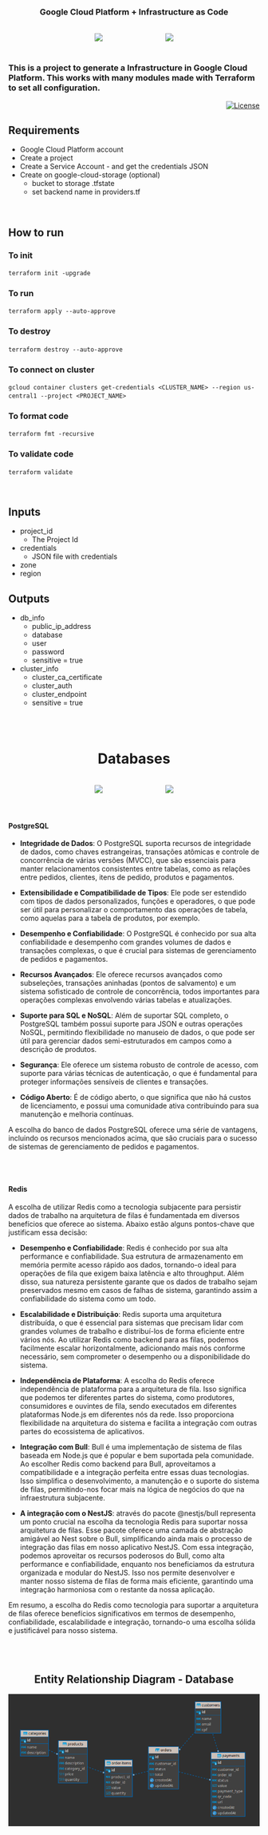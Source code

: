 <br><br>

<div align="center">

<h3>
    Google Cloud Platform + Infrastructure as Code
</h3>


<br>

<span>
<img width="150" src="https://user-images.githubusercontent.com/25181517/183911547-990692bc-8411-4878-99a0-43506cdb69cf.png" />
</span>
&nbsp&nbsp&nbsp&nbsp&nbsp&nbsp&nbsp&nbsp&nbsp&nbsp&nbsp&nbsp&nbsp&nbsp&nbsp&nbsp&nbsp&nbsp&nbsp&nbsp&nbsp&nbsp&nbsp&nbsp&nbsp&nbsp&nbsp&nbsp&nbsp&nbsp
<span>
<img width="150" src="https://user-images.githubusercontent.com/25181517/183345121-36788a6e-5462-424a-be67-af1ebeda79a2.png" />
</span>
</div>

</div>


<br>

### This is a project to generate a Infrastructure in Google Cloud Platform. This works with many modules made with Terraform to set all configuration.
<p align="right">
  <a href="#-license">
    <img alt="License" src="https://img.shields.io/static/v1?label=license&message=MIT&color=ed2945&labelColor=000000">
  </a>
</p>

## Requirements

- Google Cloud Platform account
- Create a project
- Create a Service Account - and get the credentials JSON
- Create on google-cloud-storage (optional)
  - bucket to storage .tfstate
  - set backend name in providers.tf
 
<br>

## How to run

### To init

`terraform init -upgrade`

### To run 

`terraform apply --auto-approve`

### To destroy

`terraform destroy --auto-approve`

### To connect on cluster

`gcloud container clusters get-credentials <CLUSTER_NAME> --region us-central1 --project <PROJECT_NAME>`

### To format code

`terraform fmt -recursive`

### To validate code

`terraform validate`

<br>

## Inputs

  - project_id
    - The Project Id
  - credentials
    - JSON file with credentials
  - zone
  - region

## Outputs

  - db_info
    - public_ip_address
    - database
    - user
    - password
    - sensitive = true
  - cluster_info
    - cluster_ca_certificate
    - cluster_auth
    - cluster_endpoint
    - sensitive = true

<br><br>


<div align="center">
<h1>Databases</h1>

<br>
<span>
<img width="150" src="https://cdn.jsdelivr.net/gh/devicons/devicon/icons/postgresql/postgresql-original.svg" />
</span>
&nbsp&nbsp&nbsp&nbsp&nbsp&nbsp&nbsp&nbsp&nbsp&nbsp&nbsp&nbsp&nbsp&nbsp&nbsp&nbsp&nbsp&nbsp&nbsp&nbsp&nbsp&nbsp&nbsp&nbsp&nbsp&nbsp&nbsp&nbsp&nbsp&nbsp
<span>
<img width="150" src="https://user-images.githubusercontent.com/25181517/182884894-d3fa6ee0-f2b4-4960-9961-64740f533f2a.png" />
</span>
</div>


<br>
<br>



#### PostgreSQL

- **Integridade de Dados**: O PostgreSQL suporta recursos de integridade de dados, como chaves estrangeiras, transações atômicas e controle de concorrência de várias versões (MVCC), que são essenciais para manter relacionamentos consistentes entre tabelas, como as relações entre pedidos, clientes, itens de pedido, produtos e pagamentos.

- **Extensibilidade e Compatibilidade de Tipos**: Ele pode ser estendido com tipos de dados personalizados, funções e operadores, o que pode ser útil para personalizar o comportamento das operações de tabela, como aquelas para a tabela de produtos, por exemplo.

- **Desempenho e Confiabilidade**: O PostgreSQL é conhecido por sua alta confiabilidade e desempenho com grandes volumes de dados e transações complexas, o que é crucial para sistemas de gerenciamento de pedidos e pagamentos.

- **Recursos Avançados**: Ele oferece recursos avançados como subseleções, transações aninhadas (pontos de salvamento) e um sistema sofisticado de controle de concorrência, todos importantes para operações complexas envolvendo várias tabelas e atualizações.

- **Suporte para SQL e NoSQL**: Além de suportar SQL completo, o PostgreSQL também possui suporte para JSON e outras operações NoSQL, permitindo flexibilidade no manuseio de dados, o que pode ser útil para gerenciar dados semi-estruturados em campos como a descrição de produtos.

- **Segurança**: Ele oferece um sistema robusto de controle de acesso, com suporte para várias técnicas de autenticação, o que é fundamental para proteger informações sensíveis de clientes e transações.

- **Código Aberto**: É de código aberto, o que significa que não há custos de licenciamento, e possui uma comunidade ativa contribuindo para sua manutenção e melhoria contínuas.

A escolha do banco de dados PostgreSQL oferece uma série de vantagens, incluindo os recursos mencionados acima, que são cruciais para o sucesso de sistemas de gerenciamento de pedidos e pagamentos.

<br><br>

#### Redis

A escolha de utilizar Redis como a tecnologia subjacente para persistir dados de trabalho na arquitetura de filas é fundamentada em diversos benefícios que oferece ao sistema. Abaixo estão alguns pontos-chave que justificam essa decisão:

- **Desempenho e Confiabilidade**: Redis é conhecido por sua alta performance e confiabilidade. Sua estrutura de armazenamento em memória permite acesso rápido aos dados, tornando-o ideal para operações de fila que exigem baixa latência e alto throughput. Além disso, sua natureza persistente garante que os dados de trabalho sejam preservados mesmo em casos de falhas de sistema, garantindo assim a confiabilidade do sistema como um todo.

- **Escalabilidade e Distribuição**: Redis suporta uma arquitetura distribuída, o que é essencial para sistemas que precisam lidar com grandes volumes de trabalho e distribuí-los de forma eficiente entre vários nós. Ao utilizar Redis como backend para as filas, podemos facilmente escalar horizontalmente, adicionando mais nós conforme necessário, sem comprometer o desempenho ou a disponibilidade do sistema.

- **Independência de Plataforma**: A escolha do Redis oferece independência de plataforma para a arquitetura de fila. Isso significa que podemos ter diferentes partes do sistema, como produtores, consumidores e ouvintes de fila, sendo executados em diferentes plataformas Node.js em diferentes nós da rede. Isso proporciona flexibilidade na arquitetura do sistema e facilita a integração com outras partes do ecossistema de aplicativos.

- **Integração com Bull**: Bull é uma implementação de sistema de filas baseada em Node.js que é popular e bem suportada pela comunidade. Ao escolher Redis como backend para Bull, aproveitamos a compatibilidade e a integração perfeita entre essas duas tecnologias. Isso simplifica o desenvolvimento, a manutenção e o suporte do sistema de filas, permitindo-nos focar mais na lógica de negócios do que na infraestrutura subjacente.

- **A integração com o NestJS**: através do pacote @nestjs/bull representa um ponto crucial na escolha da tecnologia Redis para suportar nossa arquitetura de filas. Esse pacote oferece uma camada de abstração amigável ao Nest sobre o Bull, simplificando ainda mais o processo de integração das filas em nosso aplicativo NestJS. Com essa integração, podemos aproveitar os recursos poderosos do Bull, como alta performance e confiabilidade, enquanto nos beneficiamos da estrutura organizada e modular do NestJS. Isso nos permite desenvolver e manter nosso sistema de filas de forma mais eficiente, garantindo uma integração harmoniosa com o restante da nossa aplicação.
  
Em resumo, a escolha do Redis como tecnologia para suportar a arquitetura de filas oferece benefícios significativos em termos de desempenho, confiabilidade, escalabilidade e integração, tornando-o uma escolha sólida e justificável para nosso sistema.

<br><br>

<div align="center">
  <h2>Entity Relationship Diagram - Database</h2>
  <img src="./assets/er-diagram.png" alt="ER Diagram" />
</div>

<br>

<br> 

